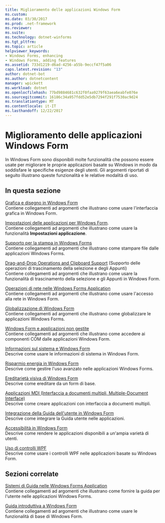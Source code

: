 ```yaml
---
title: Miglioramento delle applicazioni Windows Form
ms.custom: 
ms.date: 03/30/2017
ms.prod: .net-framework
ms.reviewer: 
ms.suite: 
ms.technology: dotnet-winforms
ms.tgt_pltfrm: 
ms.topic: article
helpviewer_keywords:
- Windows Forms, enhancing
- Windows Forms, adding features
ms.assetid: 733d1219-d6ad-4256-a55b-9eccf47f5a06
caps.latest.revision: "13"
author: dotnet-bot
ms.author: dotnetcontent
manager: wpickett
ms.workload: dotnet
ms.openlocfilehash: 77bd9884681c632f0faa9279f63aea6eabfe076e
ms.sourcegitcommit: 16186c34a957fdd52e5db7294f291f7530ac9d24
ms.translationtype: MT
ms.contentlocale: it-IT
ms.lasthandoff: 12/22/2017
---
```

# <a name="enhancing-windows-forms-applications"></a>Miglioramento delle applicazioni Windows Form
In Windows Form sono disponibili molte funzionalità che possono essere usate per migliorare le proprie applicazioni basate su Windows in modo da soddisfare le specifiche esigenze degli utenti. Gli argomenti riportati di seguito illustrano queste funzionalità e le relative modalità di uso.  
  
## <a name="in-this-section"></a>In questa sezione  
 [Grafica e disegno in Windows Form](../../../../docs/framework/winforms/advanced/graphics-and-drawing-in-windows-forms.md)  
 Contiene collegamenti ad argomenti che illustrano come usare l'interfaccia grafica in Windows Form.  
  
 [Impostazioni delle applicazioni per Windows Form](../../../../docs/framework/winforms/advanced/application-settings-for-windows-forms.md).  
 Contiene collegamenti ad argomenti che illustrano come usare la funzionalità **Impostazioni applicazione**.  
  
 [Supporto per la stampa in Windows Forms](../../../../docs/framework/winforms/advanced/windows-forms-print-support.md)  
 Contiene collegamenti ad argomenti che illustrano come stampare file dalle applicazioni Windows Forms.  
  
 [Drag-and-Drop Operations and Clipboard Support](../../../../docs/framework/winforms/advanced/drag-and-drop-operations-and-clipboard-support.md) (Supporto delle operazioni di trascinamento della selezione e degli Appunti)  
 Contiene collegamenti ad argomenti che illustrano come usare la funzionalità di trascinamento della selezione e gli Appunti in Windows Form.  
  
 [Operazioni di rete nelle Windows Forms Application](../../../../docs/framework/winforms/advanced/networking-in-windows-forms-applications.md)  
 Contiene collegamenti ad argomenti che illustrano come usare l'accesso alla rete in Windows Form.  
  
 [Globalizzazione di Windows Form](../../../../docs/framework/winforms/advanced/globalizing-windows-forms.md)  
 Contiene collegamenti ad argomenti che illustrano come globalizzare le applicazioni Windows Forms.  
  
 [Windows Form e applicazioni non gestite](../../../../docs/framework/winforms/advanced/windows-forms-and-unmanaged-applications.md)  
 Contiene collegamenti ad argomenti che illustrano come accedere ai componenti COM dalle applicazioni Windows Form.  
  
 [Informazioni sul sistema e Windows Form](../../../../docs/framework/winforms/advanced/system-information-and-windows-forms.md)  
 Descrive come usare le informazioni di sistema in Windows Form.  
  
 [Risparmio energia in Windows Form](../../../../docs/framework/winforms/advanced/power-management-in-windows-forms.md)  
 Descrive come gestire l'uso avanzato nelle applicazioni Windows Forms.  
  
 [Ereditarietà visiva di Windows Form](../../../../docs/framework/winforms/advanced/windows-forms-visual-inheritance.md)  
 Descrive come ereditare da un form di base.  
  
 [Applicazioni MDI (Interfaccia a documenti multipli, Multiple-Document Interface)](../../../../docs/framework/winforms/advanced/multiple-document-interface-mdi-applications.md)  
 Descrive come creare applicazioni con interfaccia a documenti multipli.  
  
 [Integrazione della Guida dell'utente in Windows Form](../../../../docs/framework/winforms/advanced/integrating-user-help-in-windows-forms.md)  
 Descrive come integrare la Guida utente nelle applicazioni.  
  
 [Accessibilità in Windows Form](../../../../docs/framework/winforms/advanced/windows-forms-accessibility.md)  
 Descrive come rendere le applicazioni disponibili a un'ampia varietà di utenti.  
  
 [Uso di controlli WPF](../../../../docs/framework/winforms/advanced/using-wpf-controls.md)  
 Descrive come usare i controlli WPF nelle applicazioni basate su Windows Form.  
  
## <a name="related-sections"></a>Sezioni correlate  
 [Sistemi di Guida nelle Windows Forms Application](../../../../docs/framework/winforms/advanced/help-systems-in-windows-forms-applications.md)  
 Contiene collegamenti ad argomenti che illustrano come fornire la guida per l'utente nelle applicazioni Windows Forms.  
  
 [Guida introduttiva a Windows Form](../../../../docs/framework/winforms/getting-started-with-windows-forms.md)  
 Contiene collegamenti ad argomenti che illustrano come usare le funzionalità di base di Windows Form.
